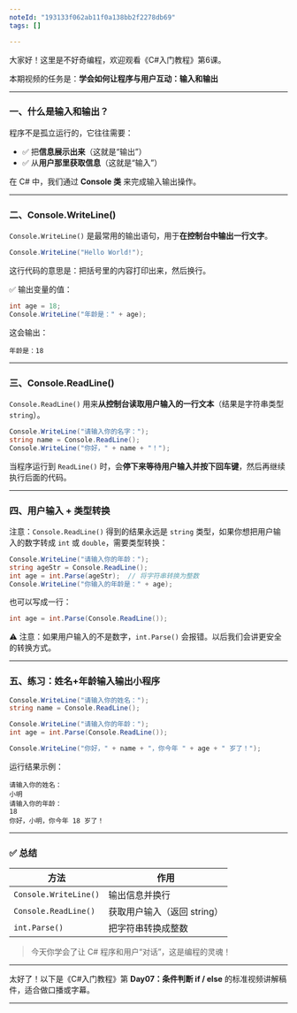 ```yaml
---
noteId: "193133f062ab11f0a138bb2f2278db69"
tags: []

---
```



大家好！这里是不好奇编程，欢迎观看《C#入门教程》第6课。

本期视频的任务是：**学会如何让程序与用户互动：输入和输出**

---

### 一、什么是输入和输出？

程序不是孤立运行的，它往往需要：

* ✅ 把**信息展示出来**（这就是“输出”）
* ✅ 从**用户那里获取信息**（这就是“输入”）

在 C# 中，我们通过 **Console 类** 来完成输入输出操作。

---

### 二、Console.WriteLine()

`Console.WriteLine()` 是最常用的输出语句，用于**在控制台中输出一行文字**。

```csharp
Console.WriteLine("Hello World!");
```

这行代码的意思是：把括号里的内容打印出来，然后换行。

 ✅ 输出变量的值：

```csharp
int age = 18;
Console.WriteLine("年龄是：" + age);
```

这会输出：

```
年龄是：18
```

---

### 三、Console.ReadLine() 

`Console.ReadLine()` 用来**从控制台读取用户输入的一行文本**（结果是字符串类型 `string`）。

```csharp
Console.WriteLine("请输入你的名字：");
string name = Console.ReadLine();
Console.WriteLine("你好，" + name + "！");
```

当程序运行到 `ReadLine()` 时，会**停下来等待用户输入并按下回车键**，然后再继续执行后面的代码。

---

### 四、用户输入 + 类型转换

注意：`Console.ReadLine()` 得到的结果永远是 `string` 类型，如果你想把用户输入的数字转成 `int` 或 `double`，需要类型转换：

```csharp
Console.WriteLine("请输入你的年龄：");
string ageStr = Console.ReadLine();
int age = int.Parse(ageStr);  // 将字符串转换为整数
Console.WriteLine("你输入的年龄是：" + age);
```

也可以写成一行：

```csharp
int age = int.Parse(Console.ReadLine());
```

⚠️ 注意：如果用户输入的不是数字，`int.Parse()` 会报错。以后我们会讲更安全的转换方式。

---

### 五、练习：姓名+年龄输入输出小程序

```csharp
Console.WriteLine("请输入你的姓名：");
string name = Console.ReadLine();

Console.WriteLine("请输入你的年龄：");
int age = int.Parse(Console.ReadLine());

Console.WriteLine("你好，" + name + "，你今年 " + age + " 岁了！");
```

运行结果示例：

```
请输入你的姓名：
小明
请输入你的年龄：
18
你好，小明，你今年 18 岁了！
```

---

### ✅ 总结

| 方法                    | 作用                |
| --------------------- | ----------------- |
| `Console.WriteLine()` | 输出信息并换行           |
| `Console.ReadLine()`  | 获取用户输入（返回 string） |
| `int.Parse()`         | 把字符串转换成整数         |

> 今天你学会了让 C# 程序和用户“对话”，这是编程的灵魂！

---
太好了！以下是《C#入门教程》第 **Day07：条件判断 if / else** 的标准视频讲解稿件，适合做口播或字幕。

---